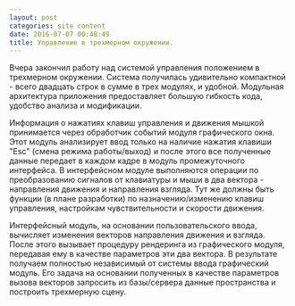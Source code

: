 ```yaml
---
layout: post
categories: site content
date: 2016-07-07 00:48:49
title: Управление в трехмерном окружении.
---
```

Вчера закончил работу над системой управления положением в трехмерном окружении. Система 
получилась удивительно компактной - всего двадцать строк в сумме в трех модулях, и удобной. 
Модульная архитектура приложения предоставляет большую гибкость кода, удобство анализа и 
модификации.

Информация о нажатиях клавиш управления и движения мышкой принимается через обработчик 
событий модуля графического окна. Этот модуль анализирует ввод только на наличие нажатия 
клавиши "Esc" (смена режима работы/выход) и после этого все полученные данные передает в 
каждом кадре в модуль промежуточного интерфейса. В интерфейсном модуле выполняются 
операции по преобразованию сигналов от клавиатуры и мыши в два вектора - направления 
движения и направления взгляда. Тут же должны быть функции (в плане разработки) по 
назначению/изменению клавиш управления, настройкам чувствительности и скорости движения.

Интерфейсный модуль, на основании пользовательского ввода, вычисляет изменения векторов 
направления движения и взгляда. После этого вызывает процедуру рендеринга из графического 
модуля, передавая ему в качестве параметров эти два вектора. В результате получаем полностью 
независимый от системы ввода графический модуль. Его задача на основании полученных в 
качестве параметров вызова векторов запросить из базы/сервера данные пространства и 
построить трехмерную сцену.


